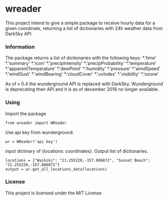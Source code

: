 # wreader
This project intend to give a simple package to receive hourly data for a given coordinate, returning a list of dictionaries with 24h weather data from DarkSky API.

### Information

The package returns a list of dictionaries with the following keys:
*.'time'
*.'summary'
*.'icon'
*.'precipIntensity'
*.'precipProbability'
*.'temperature'
*.'apparentTemperature'
*.'dewPoint'
*.'humidity'
*.'pressure'
*.'windSpeed'
*.'windGust'
*.'windBearing'
*.'cloudCover'
*.'uvIndex'
*.'visibility'
*.'ozone'

As of v 0.4 the wunderground API is replaced with DarkSky. Wunderground is deprecating their API and it is as of december 2018 no longer available.


### Using


Import the package

```
from wreader import WReader
```

Use api key from wunderground.

```
wr = WReader('api key')
```

input dictinary of {locations: coordinates}. Output list of dictionaries.

```
locations = {"Waikiki": "21.255220,-157.806872", "Sunset Beach": "21.255220,-157.806872"}
output = wr.get_all_locations_data(locations)
```


### License

This project is licensed under the MIT License
